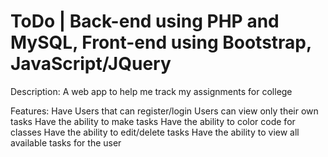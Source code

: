 # ToDo | Back-end using PHP and MySQL, Front-end using Bootstrap, JavaScript/JQuery

Description:
A web app to help me track my assignments for college

Features:
Have Users that can register/login
    Users can view only their own tasks
Have the ability to make tasks
Have the ability to color code for classes
Have the ability to edit/delete tasks
Have the ability to view all available tasks for the user

